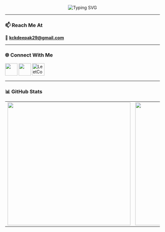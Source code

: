 <!-- <p align="center">
  <img src="https://github.com/kckDeepak/kckDeepak/assets/banner.png" alt="Welcome Banner" />
</p>
 -->

<p align="center">
  <img src="https://readme-typing-svg.demolab.com?font=Fira+Code&pause=1000&center=true&vCenter=true&multiline=true&width=500&lines=Student+%7C+Full+Stack+Developer+%7C+CSE'26" alt="Typing SVG" />
</p>


---

### 📫 Reach Me At
📧 **kckdeepak29@gmail.com**

---

### 🌐 Connect With Me
<p align="left">
  <a href="https://linkedin.com/in/chaitanya-krishna-deepak" target="_blank"><img src="https://skillicons.dev/icons?i=linkedin" width="40"/></a>
  <a href="https://instagram.com/chaitanya_290605" target="_blank"><img src="https://skillicons.dev/icons?i=instagram" width="40"/></a>
<a href="https://leetcode.com/chaitanya_krishna_deepak" target="_blank">
  <img src="https://upload.wikimedia.org/wikipedia/commons/1/19/LeetCode_logo_black.png" width="40" alt="LeetCode"/>
</a>
</p>

---
<!--
### 🛠️ Languages & Tools

<p align="left">
  <img src="https://skillicons.dev/icons?i=c,cpp,java,python,javascript,dart,html,css" />
  <img src="https://skillicons.dev/icons?i=react,nextjs,nodejs,express,redux,flutter,django" />
  <img src="https://skillicons.dev/icons?i=mysql,mongodb,postgres,gcp,aws,docker,git,linux" />
  <img src="https://skillicons.dev/icons?i=figma,postman,github,vscode" />
</p>

---
 -->
### 📊 GitHub Stats

<table align="center">
  <tr>
    <td>
      <img src="https://github-readme-stats.vercel.app/api?username=kckDeepak&theme=tokyonight&hide_border=false&include_all_commits=false&count_private=false&title_color=1E90FF" width="400px" />
    </td>
    <td>
      <img src="https://nirzak-streak-stats.vercel.app/?user=kckDeepak&theme=tokyonight&hide_border=false&title_color=1E90FF" width="400px" />
    </td>
  </tr>
</table>

<!--
---

### 🚀 Fun Fact

✨ *I love reading fiction.*
 -->
